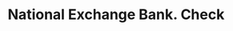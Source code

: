 ---
doi: 10.7916/D88W4RFX
date_other: '1880'
date_other_textual: 1880-1889
form: printed ephemera
genre:
- Checks (bank checks)
name:
- National Exchange Bank
object_in_context_url: https://biggert.cul.columbia.edu/items/view/ave_biggert_01323
subject_hierarchical_geographic:
- Tiffin, Ohio, United States
subject_name:
- National Exchange Bank
title: National Exchange Bank. Check
sort_title: National Exchange Bank. Check
call_number: ave_biggert_01323
coordinates:
- 41.11694444444444,-83.17888888888889
pid: ave_biggert_01323
identifiers: ave_biggert_01323
permalink: /biggert/ave_biggert_01323/
layout: iiif-image-page
---